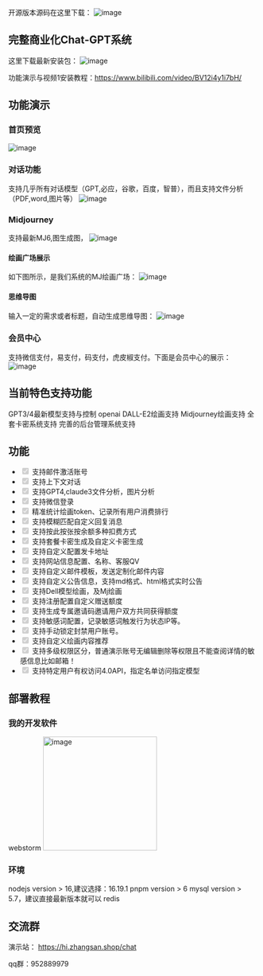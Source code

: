 开源版本源码在这里下载：
![image](https://github.com/sfvsfv/chatgpt-plus/assets/62045791/a0919b88-2bd8-4ac0-96b7-70a1efbe1ac1)


## 完整商业化Chat-GPT系统
这里下载最新安装包：
![image](https://github.com/sfvsfv/chatgpt-plus/assets/62045791/c4ec389c-ca22-4607-b234-4822234f0ea2)


功能演示与视频1安装教程：https://www.bilibili.com/video/BV12i4y1i7bH/


## 功能演示
### 首页预览
![image](https://github.com/sfvsfv/ChatGPT-PLus/assets/62045791/d7db7171-0de7-4897-a9e2-9e04b238f02b)

### 对话功能
支持几乎所有对话模型（GPT,必应，谷歌，百度，智普），而且支持文件分析（PDF,word,图片等）
![image](https://github.com/sfvsfv/ChatGPT-PLus/assets/62045791/f54da445-d990-48ef-bd72-2cb23171070b)
### Midjourney
支持最新MJ6,图生成图，
![image](https://github.com/sfvsfv/ChatGPT-PLus/assets/62045791/6e306a5b-54b6-4c87-9c25-52ebe6f737d0)
#### 绘画广场展示
如下图所示，是我们系统的MJ绘画广场：
![image](https://github.com/sfvsfv/ChatGPT-PLus/assets/62045791/8005d58d-0509-4771-8da5-b337a58792a4)

#### 思维导图
输入一定的需求或者标题，自动生成思维导图：
![image](https://github.com/sfvsfv/ChatGPT-PLus/assets/62045791/25d70d20-d401-4bb9-bd9e-5b3aff478854)

### 会员中心
支持微信支付，易支付，码支付，虎皮椒支付。下面是会员中心的展示：
![image](https://github.com/sfvsfv/ChatGPT-PLus/assets/62045791/d749157d-affb-40e8-8bee-78463e42515b)

## 当前特色支持功能
GPT3/4最新模型支持与控制
openai DALL-E2绘画支持
Midjourney绘画支持
全套卡密系统支持
完善的后台管理系统支持

## 功能
<ul class="contains-task-list">
<li class="task-list-item"><input type="checkbox" id="" disabled="" class="task-list-item-checkbox" checked=""> 支持邮件激活账号</li>
<li class="task-list-item"><input type="checkbox" id="" disabled="" class="task-list-item-checkbox" checked=""> 支持上下文对话</li>
  <li class="task-list-item"><input type="checkbox" id="" disabled="" class="task-list-item-checkbox" checked=""> 支持GPT4,claude3文件分析，图片分析</li>
<li class="task-list-item"><input type="checkbox" id="" disabled="" class="task-list-item-checkbox" checked=""> 支持微信登录</li>
<li class="task-list-item"><input type="checkbox" id="" disabled="" class="task-list-item-checkbox" checked=""> 精准统计绘画token、记录所有用户消费排行</li>
<li class="task-list-item"><input type="checkbox" id="" disabled="" class="task-list-item-checkbox" checked=""> 支持模糊匹配自定义回复消息</li>
<li class="task-list-item"><input type="checkbox" id="" disabled="" class="task-list-item-checkbox" checked=""> 支持按此按张按余额多种扣费方式</li>
<li class="task-list-item"><input type="checkbox" id="" disabled="" class="task-list-item-checkbox" checked=""> 支持套餐卡密生成及自定义卡密生成</li>
<li class="task-list-item"><input type="checkbox" id="" disabled="" class="task-list-item-checkbox" checked=""> 支持自定义配置发卡地址</li>
<li class="task-list-item"><input type="checkbox" id="" disabled="" class="task-list-item-checkbox" checked=""> 支持网站信息配置、名称、客服QV</li>
<li class="task-list-item"><input type="checkbox" id="" disabled="" class="task-list-item-checkbox" checked=""> 支持自定义邮件模板，发送定制化邮件内容</li>
<li class="task-list-item"><input type="checkbox" id="" disabled="" class="task-list-item-checkbox" checked=""> 支持自定义公告信息，支持md格式、html格式实时公告</li>
<li class="task-list-item"><input type="checkbox" id="" disabled="" class="task-list-item-checkbox" checked=""> 支持Dell模型绘画，及Mj绘画</li>
<li class="task-list-item"><input type="checkbox" id="" disabled="" class="task-list-item-checkbox" checked=""> 支持注册配置自定义赠送额度</li>
<li class="task-list-item"><input type="checkbox" id="" disabled="" class="task-list-item-checkbox" checked=""> 支持生成专属邀请码邀请用户双方共同获得额度</li>
<li class="task-list-item"><input type="checkbox" id="" disabled="" class="task-list-item-checkbox" checked=""> 支持敏感词配置，记录敏感词触发行为状态IP等。</li>
<li class="task-list-item"><input type="checkbox" id="" disabled="" class="task-list-item-checkbox" checked=""> 支持手动锁定封禁用户账号。</li>
<li class="task-list-item"><input type="checkbox" id="" disabled="" class="task-list-item-checkbox" checked=""> 支持自定义绘画内容推荐</li>
<li class="task-list-item"><input type="checkbox" id="" disabled="" class="task-list-item-checkbox" checked=""> 支持多级权限区分，普通演示账号无编辑删除等权限且不能查阅详情的敏感信息比如邮箱！</li>
<li class="task-list-item"><input type="checkbox" id="" disabled="" class="task-list-item-checkbox" checked=""> 支持特定用户有权访问4.0API，指定名单访问指定模型</li>
</ul>

## 部署教程

### 我的开发软件

webstorm
<img width="229" alt="image" src="https://github.com/sfvsfv/chatgpt-plus/assets/62045791/e3b699fa-5b11-497d-99af-bd78fafe59e2">


### 环境
nodejs version > 16,建议选择：16.19.1
pnpm version > 6
mysql version > 5.7，建议直接最新版本就可以
redis


## 交流群


演示站：
https://hi.zhangsan.shop/chat


qq群：952889979






